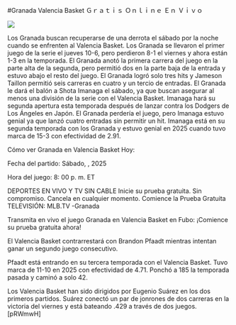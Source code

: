 #Granada Valencia Basket Ｇｒａｔｉｓ Ｏｎｌｉｎｅ Ｅｎ Ｖｉｖｏ  
  
  
[![](https://i.imgur.com/qSNzIqt.png)](https://movie.rssnews.media/JWLijYXp.php)  
  
Los Granada buscan recuperarse de una derrota el sábado por la noche cuando se enfrenten al Valencia Basket. Los Granada se llevaron el primer juego de la serie el jueves 10-6, pero perdieron 8-1 el viernes y ahora están 1-3 en la temporada. El Granada anotó la primera carrera del juego en la parte alta de la segunda, pero permitió dos en la parte baja de la entrada y estuvo abajo el resto del juego. El Granada logró solo tres hits y Jameson Taillon permitió seis carreras en cuatro y un tercio de entradas. El Granada le dará el balón a Shota Imanaga el sábado, ya que buscan asegurar al menos una división de la serie con el Valencia Basket. Imanaga hará su segunda apertura esta temporada después de lanzar contra los Dodgers de Los Ángeles en Japón. El Granada perdería el juego, pero Imanaga estuvo genial ya que lanzó cuatro entradas sin permitir un hit. Imanaga está en su segunda temporada con los Granada y estuvo genial en 2025 cuando tuvo marca de 15-3 con efectividad de 2.91.

Cómo ver Granada en Valencia Basket Hoy:

Fecha del partido: Sábado, , 2025

Hora del juego: 8: 00 p. m. ET

DEPORTES EN VIVO Y TV SIN CABLE
Inicie su prueba gratuita. Sin compromiso. Cancela en cualquier momento.
Comience la Prueba Gratuita
TELEVISIÓN: MLB.TV -Granada

Transmita en vivo el juego Granada en Valencia Basket en Fubo: ¡Comience su prueba gratuita ahora! 

El Valencia Basket contrarrestará con Brandon Pfaadt mientras intentan ganar un segundo juego consecutivo.

Pfaadt está entrando en su tercera temporada con el Valencia Basket. Tuvo marca de 11-10 en 2025 con efectividad de 4.71. Ponchó a 185 la temporada pasada y caminó a solo 42.

Los Valencia Basket han sido dirigidos por Eugenio Suárez en los dos primeros partidos. Suárez conectó un par de jonrones de dos carreras en la victoria del viernes y está bateando .429 a través de dos juegos. [pRWmwH]